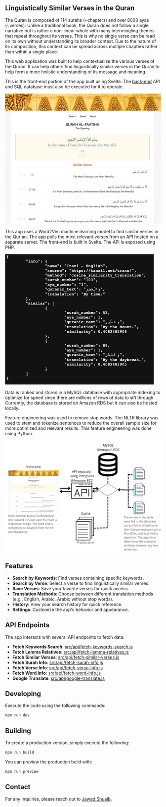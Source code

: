 ## Linguistically Similar Verses in the Quran

The Quran is composed of 114 surahs (~chapters) and over 6000 ayas (~verses). Unlike a traditional book, the Quran does not follow a single narrative but is rather a non-linear whole with many intermingling themes that repeat throughout its verses. This is why no single verse can be read on its own without understanding its broader context. Due to the nature of its composition, this context can be spread across multiple chapters rather than within a single place.

This web application was built to help contextualize the various verses of the Quran. It can help others find linguistically similar verses in the Quran to help form a more holistic understanding of its message and meaning.

This is the front-end portion of the app built using Svelte. The [back-end](quran-similarity-search-api) API and SQL database must also be executed for it to operate.

![Alt text](static/screenshot-1.png?raw=true 'Screenshot of the front-end')

This app uses a Word2Vec machine learning model to find similar verses in the Qur'an. The app pulls the most relevant verses from an API hosted on a separate server. The front-end is built in Svelte. The API is exposed using PHP.

![Alt text](static/screenshot-2.png?raw=true 'Screenshot of the API')

Data is ranked and stored in a MySQL database with appropriate indexing to optimize for speed since there are millions of rows of data to sift through. Currently, the database is stored on Amazon RDS but it can also be hosted locally.

Feature engineering was used to remove stop words. The NLTK library was used to stem and tokenize sentences to reduce the overall sample size for more optimized and relevant results. This feature engineering was done using Python.

![Alt text](static/screenshot-3.png?raw=true 'Flowchart of the architecture')

## Features

- **Search by Keywords**: Find verses containing specific keywords.
- **Search by Verse**: Select a verse to find linguistically similar verses.
- **Save Verses**: Save your favorite verses for quick access.
- **Translation Methods**: Choose between different translation methods (e.g., English, Arabic, Arabic without stop words).
- **History**: View your search history for quick reference.
- **Settings**: Customize the app's behavior and appearance.

## API Endpoints

The app interacts with several API endpoints to fetch data:

- **Fetch Keywords Search**: [src/api/fetch-keywords-search.js](src/api/fetch-keywords-search.js)
- **Fetch Lemma Relatives**: [src/api/fetch-lemma-relatives.js](src/api/fetch-lemma-relatives.js)
- **Fetch Similar Verses**: [src/api/fetch-similar-verses.js](src/api/fetch-similar-verses.js)
- **Fetch Surah Info**: [src/api/fetch-surah-info.js](src/api/fetch-surah-info.js)
- **Fetch Verse Info**: [src/api/fetch-verse-info.js](src/api/fetch-verse-info.js)
- **Fetch Word Info**: [src/api/fetch-word-info.js](src/api/fetch-word-info.js)
- **Google Translate**: [src/api/google-translate.js](src/api/google-translate.js)

## Developing

Execute the code using the following commands:

```bash
npm run dev
```

## Building

To create a production version, simply execute the following:

```bash
npm run build
```

You can preview the production build with:

```bash
npm run preview
```

## Contact

For any inquiries, please reach out to [Jawad Shuaib](mailto:jawad.php@gmail.com).
